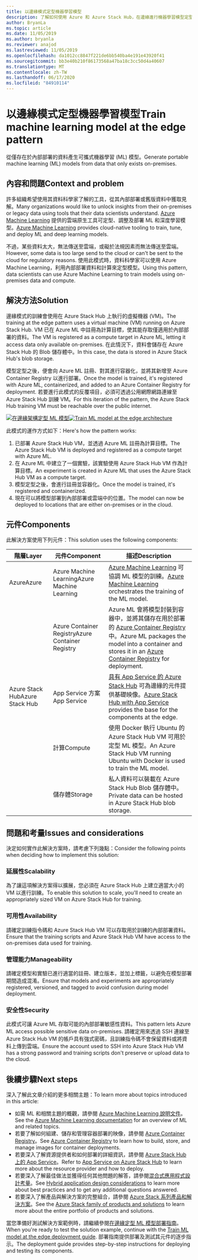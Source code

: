 ```yaml
---
title: 以邊緣模式定型機器學習模型
description: 了解如何使用 Azure 和 Azure Stack Hub，在邊緣進行機器學習模型定型。
author: BryanLa
ms.topic: article
ms.date: 11/05/2019
ms.author: bryanla
ms.reviewer: anajod
ms.lastreviewed: 11/05/2019
ms.openlocfilehash: da1012cc8847f221de6bb540ba4e191e43920f41
ms.sourcegitcommit: bb3e40b210f86173568a47ba18c3cc50d4a40607
ms.translationtype: MT
ms.contentlocale: zh-TW
ms.lasthandoff: 06/17/2020
ms.locfileid: "84910114"
---
```

# <a name="train-machine-learning-model-at-the-edge-pattern"></a><span data-ttu-id="cf883-103">以邊緣模式定型機器學習模型</span><span class="sxs-lookup"><span data-stu-id="cf883-103">Train machine learning model at the edge pattern</span></span>

<span data-ttu-id="cf883-104">從僅存在於內部部署的資料產生可攜式機器學習 (ML) 模型。</span><span class="sxs-lookup"><span data-stu-id="cf883-104">Generate portable machine learning (ML) models from data that only exists on-premises.</span></span>

## <a name="context-and-problem"></a><span data-ttu-id="cf883-105">內容和問題</span><span class="sxs-lookup"><span data-stu-id="cf883-105">Context and problem</span></span>

<span data-ttu-id="cf883-106">許多組織希望使用其資料科學家了解的工具，從其內部部署或舊版資料中獲取見解。</span><span class="sxs-lookup"><span data-stu-id="cf883-106">Many organizations would like to unlock insights from their on-premises or legacy data using tools that their data scientists understand.</span></span> <span data-ttu-id="cf883-107">[Azure Machine Learning](/azure/machine-learning/) 提供的雲端原生工具可定型、調整及部署 ML 和深度學習模型。</span><span class="sxs-lookup"><span data-stu-id="cf883-107">[Azure Machine Learning](/azure/machine-learning/) provides cloud-native tooling to train, tune, and deploy ML and deep learning models.</span></span>  

<span data-ttu-id="cf883-108">不過，某些資料太大，無法傳送至雲端，或礙於法規因素而無法傳送至雲端。</span><span class="sxs-lookup"><span data-stu-id="cf883-108">However, some data is too large send to the cloud or can't be sent to the cloud for regulatory reasons.</span></span> <span data-ttu-id="cf883-109">使用此模式時，資料科學家可以使用 Azure Machine Learning，利用內部部署資料和計算來定型模型。</span><span class="sxs-lookup"><span data-stu-id="cf883-109">Using this pattern, data scientists can use Azure Machine Learning to train models using on-premises data and compute.</span></span>

## <a name="solution"></a><span data-ttu-id="cf883-110">解決方法</span><span class="sxs-lookup"><span data-stu-id="cf883-110">Solution</span></span>

<span data-ttu-id="cf883-111">邊緣模式的訓練會使用在 Azure Stack Hub 上執行的虛擬機器 (VM)。</span><span class="sxs-lookup"><span data-stu-id="cf883-111">The training at the edge pattern uses a virtual machine (VM) running on Azure Stack Hub.</span></span> <span data-ttu-id="cf883-112">VM 已在 Azure ML 中註冊為計算目標，使其能存取僅適用於內部部署的資料。</span><span class="sxs-lookup"><span data-stu-id="cf883-112">The VM is registered as a compute target in Azure ML, letting it access data only available on-premises.</span></span> <span data-ttu-id="cf883-113">在此情況下，資料會儲存在 Azure Stack Hub 的 Blob 儲存體中。</span><span class="sxs-lookup"><span data-stu-id="cf883-113">In this case, the data is stored in Azure Stack Hub's blob storage.</span></span>

<span data-ttu-id="cf883-114">模型定型之後，便會向 Azure ML 註冊、對其進行容器化，並將其新增至 Azure Container Registry 以進行部署。</span><span class="sxs-lookup"><span data-stu-id="cf883-114">Once the model is trained, it's registered with Azure ML, containerized, and added to an Azure Container Registry for deployment.</span></span> <span data-ttu-id="cf883-115">若要進行此模式的反覆項目，必須可透過公用網際網路連線至 Azure Stack Hub 訓練 VM。</span><span class="sxs-lookup"><span data-stu-id="cf883-115">For this iteration of the pattern, the Azure Stack Hub training VM must be reachable over the public internet.</span></span>

<span data-ttu-id="cf883-116">[![在邊緣架構定型 ML 模型](media/pattern-train-ml-model-at-edge/solution-architecture.png)](media/pattern-train-ml-model-at-edge/solution-architecture.png)</span><span class="sxs-lookup"><span data-stu-id="cf883-116">[![Train ML model at the edge architecture](media/pattern-train-ml-model-at-edge/solution-architecture.png)](media/pattern-train-ml-model-at-edge/solution-architecture.png)</span></span>

<span data-ttu-id="cf883-117">此模式的運作方式如下：</span><span class="sxs-lookup"><span data-stu-id="cf883-117">Here's how the pattern works:</span></span>

1. <span data-ttu-id="cf883-118">已部署 Azure Stack Hub VM，並透過 Azure ML 註冊為計算目標。</span><span class="sxs-lookup"><span data-stu-id="cf883-118">The Azure Stack Hub VM is deployed and registered as a compute target with Azure ML.</span></span>
2. <span data-ttu-id="cf883-119">在 Azure ML 中建立了一個實驗，該實驗使用 Azure Stack Hub VM 作為計算目標。</span><span class="sxs-lookup"><span data-stu-id="cf883-119">An experiment is created in Azure ML that uses the Azure Stack Hub VM as a compute target.</span></span>
3. <span data-ttu-id="cf883-120">模型定型之後，會進行註冊並容器化。</span><span class="sxs-lookup"><span data-stu-id="cf883-120">Once the model is trained, it's registered and containerized.</span></span>
4. <span data-ttu-id="cf883-121">現在可以將模型部署到內部部署或雲端中的位置。</span><span class="sxs-lookup"><span data-stu-id="cf883-121">The model can now be deployed to locations that are either on-premises or in the cloud.</span></span>

## <a name="components"></a><span data-ttu-id="cf883-122">元件</span><span class="sxs-lookup"><span data-stu-id="cf883-122">Components</span></span>

<span data-ttu-id="cf883-123">此解決方案使用下列元件：</span><span class="sxs-lookup"><span data-stu-id="cf883-123">This solution uses the following components:</span></span>

| <span data-ttu-id="cf883-124">階層</span><span class="sxs-lookup"><span data-stu-id="cf883-124">Layer</span></span> | <span data-ttu-id="cf883-125">元件</span><span class="sxs-lookup"><span data-stu-id="cf883-125">Component</span></span> | <span data-ttu-id="cf883-126">描述</span><span class="sxs-lookup"><span data-stu-id="cf883-126">Description</span></span> |
|----------|-----------|-------------|
| <span data-ttu-id="cf883-127">Azure</span><span class="sxs-lookup"><span data-stu-id="cf883-127">Azure</span></span> | <span data-ttu-id="cf883-128">Azure Machine Learning</span><span class="sxs-lookup"><span data-stu-id="cf883-128">Azure Machine Learning</span></span> | <span data-ttu-id="cf883-129">[Azure Machine Learning](/azure/machine-learning/) 可協調 ML 模型的訓練。</span><span class="sxs-lookup"><span data-stu-id="cf883-129">[Azure Machine Learning](/azure/machine-learning/) orchestrates the training of the ML model.</span></span> |
| | <span data-ttu-id="cf883-130">Azure Container Registry</span><span class="sxs-lookup"><span data-stu-id="cf883-130">Azure Container Registry</span></span> | <span data-ttu-id="cf883-131">Azure ML 會將模型封裝到容器中，並將其儲存在用於部署的 [Azure Container Registry](/azure/container-registry/) 中。</span><span class="sxs-lookup"><span data-stu-id="cf883-131">Azure ML packages the model into a container and stores it in an [Azure Container Registry](/azure/container-registry/) for deployment.</span></span>|
| <span data-ttu-id="cf883-132">Azure Stack Hub</span><span class="sxs-lookup"><span data-stu-id="cf883-132">Azure Stack Hub</span></span> | <span data-ttu-id="cf883-133">App Service 方案</span><span class="sxs-lookup"><span data-stu-id="cf883-133">App Service</span></span> | <span data-ttu-id="cf883-134">[具有 App Service 的 Azure Stack Hub](/azure-stack/operator/azure-stack-app-service-overview) 可為邊緣的元件提供基礎映像。</span><span class="sxs-lookup"><span data-stu-id="cf883-134">[Azure Stack Hub with App Service](/azure-stack/operator/azure-stack-app-service-overview) provides the base for the components at the edge.</span></span> |
| | <span data-ttu-id="cf883-135">計算</span><span class="sxs-lookup"><span data-stu-id="cf883-135">Compute</span></span> | <span data-ttu-id="cf883-136">使用 Docker 執行 Ubuntu 的 Azure Stack Hub VM 可用於定型 ML 模型。</span><span class="sxs-lookup"><span data-stu-id="cf883-136">An Azure Stack Hub VM running Ubuntu with Docker is used to train the ML model.</span></span> |
| | <span data-ttu-id="cf883-137">儲存體</span><span class="sxs-lookup"><span data-stu-id="cf883-137">Storage</span></span> | <span data-ttu-id="cf883-138">私人資料可以裝載在 Azure Stack Hub Blob 儲存體中。</span><span class="sxs-lookup"><span data-stu-id="cf883-138">Private data can be hosted in Azure Stack Hub blob storage.</span></span> |

## <a name="issues-and-considerations"></a><span data-ttu-id="cf883-139">問題和考量</span><span class="sxs-lookup"><span data-stu-id="cf883-139">Issues and considerations</span></span>

<span data-ttu-id="cf883-140">決定如何實作此解決方案時，請考慮下列幾點：</span><span class="sxs-lookup"><span data-stu-id="cf883-140">Consider the following points when deciding how to implement this solution:</span></span>

### <a name="scalability"></a><span data-ttu-id="cf883-141">延展性</span><span class="sxs-lookup"><span data-stu-id="cf883-141">Scalability</span></span>

<span data-ttu-id="cf883-142">為了讓這項解決方案得以擴展，您必須在 Azure Stack Hub 上建立適當大小的 VM 以進行訓練。</span><span class="sxs-lookup"><span data-stu-id="cf883-142">To enable this solution to scale, you'll need to create an appropriately sized VM on Azure Stack Hub for training.</span></span>

### <a name="availability"></a><span data-ttu-id="cf883-143">可用性</span><span class="sxs-lookup"><span data-stu-id="cf883-143">Availability</span></span>

<span data-ttu-id="cf883-144">請確定訓練指令碼和 Azure Stack Hub VM 可以存取用於訓練的內部部署資料。</span><span class="sxs-lookup"><span data-stu-id="cf883-144">Ensure that the training scripts and Azure Stack Hub VM have access to the on-premises data used for training.</span></span>

### <a name="manageability"></a><span data-ttu-id="cf883-145">管理能力</span><span class="sxs-lookup"><span data-stu-id="cf883-145">Manageability</span></span>

<span data-ttu-id="cf883-146">請確定模型和實驗已進行適當的註冊、建立版本，並加上標籤，以避免在模型部署期間造成混淆。</span><span class="sxs-lookup"><span data-stu-id="cf883-146">Ensure that models and experiments are appropriately registered, versioned, and tagged to avoid confusion during model deployment.</span></span>

### <a name="security"></a><span data-ttu-id="cf883-147">安全性</span><span class="sxs-lookup"><span data-stu-id="cf883-147">Security</span></span>

<span data-ttu-id="cf883-148">此模式可讓 Azure ML 存取可能的內部部署敏感性資料。</span><span class="sxs-lookup"><span data-stu-id="cf883-148">This pattern lets Azure ML access possible sensitive data on-premises.</span></span> <span data-ttu-id="cf883-149">請確定用來透過 SSH 連線至 Azure Stack Hub VM 的帳戶具有強式密碼，且訓練指令碼不會保留資料或將資料上傳到雲端。</span><span class="sxs-lookup"><span data-stu-id="cf883-149">Ensure the account used to SSH into Azure Stack Hub VM has a strong password and training scripts don't preserve or upload data to the cloud.</span></span>

## <a name="next-steps"></a><span data-ttu-id="cf883-150">後續步驟</span><span class="sxs-lookup"><span data-stu-id="cf883-150">Next steps</span></span>

<span data-ttu-id="cf883-151">深入了解此文章介紹的更多相關主題：</span><span class="sxs-lookup"><span data-stu-id="cf883-151">To learn more about topics introduced in this article:</span></span>

- <span data-ttu-id="cf883-152">如需 ML 和相關主題的概觀，請參閱 [Azure Machine Learning 說明文件](/azure/machine-learning)。</span><span class="sxs-lookup"><span data-stu-id="cf883-152">See the [Azure Machine Learning documentation](/azure/machine-learning) for an overview of ML and related topics.</span></span>
- <span data-ttu-id="cf883-153">若要了解如何組建、儲存和管理容器部署的映像，請參閱 [Azure Container Registry](/azure/container-registry/)。</span><span class="sxs-lookup"><span data-stu-id="cf883-153">See [Azure Container Registry](/azure/container-registry/) to learn how to build, store, and manage images for container deployments.</span></span>
- <span data-ttu-id="cf883-154">若要深入了解資源提供者和如何部署的詳細資訊，請參閱 [Azure Stack Hub 上的 App Service](/azure-stack/operator/azure-stack-app-service-overview)。</span><span class="sxs-lookup"><span data-stu-id="cf883-154">Refer to [App Service on Azure Stack Hub](/azure-stack/operator/azure-stack-app-service-overview) to learn more about the resource provider and how to deploy.</span></span>
- <span data-ttu-id="cf883-155">若要深入了解最佳做法並獲得任何其他問題的解答，請參閱[混合式應用程式設計考量](overview-app-design-considerations.md)。</span><span class="sxs-lookup"><span data-stu-id="cf883-155">See [Hybrid application design considerations](overview-app-design-considerations.md) to learn more about best practices and to get any additional questions answered.</span></span>
- <span data-ttu-id="cf883-156">若要深入了解產品與解決方案的完整組合，請參閱 [Azure Stack 系列產品和解決方案](/azure-stack)。</span><span class="sxs-lookup"><span data-stu-id="cf883-156">See the [Azure Stack family of products and solutions](/azure-stack) to learn more about the entire portfolio of products and solutions.</span></span>

<span data-ttu-id="cf883-157">當您準備好測試解決方案範例時，請繼續參閱[在邊緣定型 ML 模型部署指南](https://aka.ms/edgetrainingdeploy)。</span><span class="sxs-lookup"><span data-stu-id="cf883-157">When you're ready to test the solution example, continue with the [Train ML model at the edge deployment guide](https://aka.ms/edgetrainingdeploy).</span></span> <span data-ttu-id="cf883-158">部署指南提供部署及測試其元件的逐步指示。</span><span class="sxs-lookup"><span data-stu-id="cf883-158">The deployment guide provides step-by-step instructions for deploying and testing its components.</span></span>
